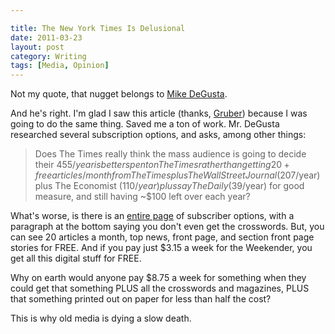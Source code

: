 ```yaml
---

title: The New York Times Is Delusional
date: 2011-03-23
layout: post
category: Writing
tags: [Media, Opinion]
---
```


Not my quote, that nugget belongs to <a class="offsite-link-inline" title="twitter link" href="http://twitter.com/degusta" target="_blank">Mike DeGusta</a>.

And he's right.  I'm glad I saw this article (thanks, <a class="offsite-link-inline" href="http://daringfireball.net/linked/2011/03/22/subscription-prices-visualized" target="_blank">Gruber</a>) because I was going to do the same thing.  Saved me a ton of work.  Mr. DeGusta researched several subscription options, and asks, among other things:

>  Does The Times really think the mass audience is going to decide their $455/year is better spent on The Times rather than getting 20+ free articles/month from The Times plus The Wall Street Journal ($207/year) plus The Economist ($110/year) plus say The Daily ($39/year) for good measure, and still having ~$100 left over each year?

What's worse, is there is an <a class="offsite-link-inline" href="http://www.nytimes.com/subscriptions/Multiproduct/lp0145.html" target="_blank">entire page</a> of subscriber options, with a paragraph at the bottom saying you don't even get the crosswords.  But, you can see 20 articles a month, top news, front page, and section front page stories for FREE.  And if you pay just $3.15 a week for the Weekender, you get all this digital stuff for FREE.  

Why on earth would anyone pay $8.75 a week for something when they could get that something PLUS all the crosswords and magazines, PLUS that something printed out on paper for less than half the cost?

This is why old media is dying a slow death.
